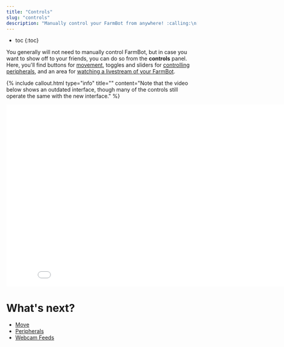 ```yaml
---
title: "Controls"
slug: "controls"
description: "Manually control your FarmBot from anywhere! :calling:\n[Open this panel in the app](https://my.farm.bot/app/designer/controls)"
---
```


* toc
{:toc}

You generally will not need to manually control FarmBot, but in case you want to show off to your friends, you can do so from the **controls** panel. Here, you'll find buttons for [movement](controls/move.md), toggles and sliders for [controlling peripherals](controls/peripherals.md), and an area for [watching a livestream of your FarmBot](controls/webcam-feeds.md).

{%
include callout.html
type="info"
title=""
content="Note that the video below shows an outdated interface, though many of the controls still operate the same with the new interface."
%}



<iframe class="embedly-embed" src="//cdn.embedly.com/widgets/media.html?url=http%3A%2F%2Fwww.youtube.com%2Fwatch%3Fv%3DQb_acc0wdJU&src=http%3A%2F%2Fwww.youtube.com%2Fembed%2FQb_acc0wdJU&type=text%2Fhtml&key=f2aa6fc3595946d0afc3d76cbbd25dc3&schema=youtube" width="854" height="480" scrolling="no" frameborder="0" allow="autoplay; fullscreen" allowfullscreen="true"></iframe>


# What's next?

 * [Move](controls/move.md)
 * [Peripherals](controls/peripherals.md)
 * [Webcam Feeds](controls/webcam-feeds.md)
